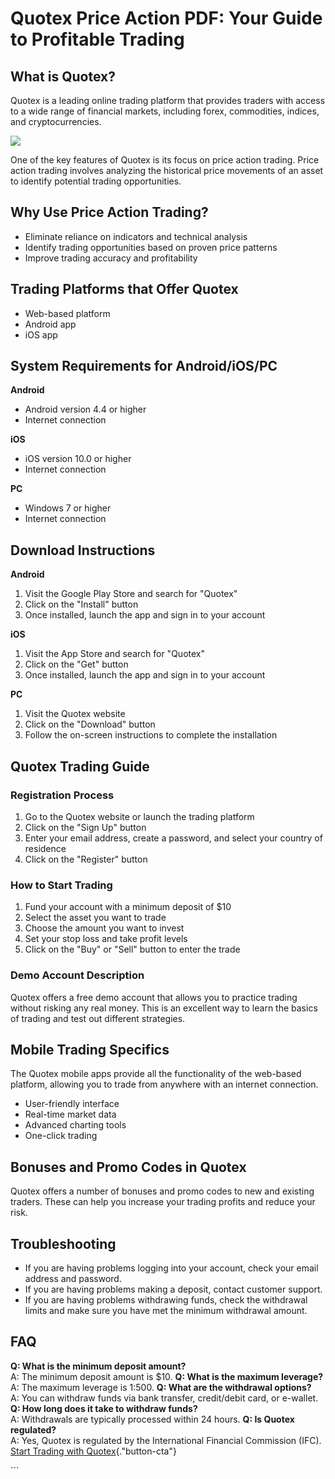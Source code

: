 

# Quotex Price Action PDF: Your Guide to Profitable Trading




## What is Quotex?

Quotex is a leading online trading platform that provides traders with
access to a wide range of financial markets, including forex,
commodities, indices, and cryptocurrencies.

[![](https://static.quotex.io/files/4_en/300_250.jpg)](https://traff.sbs/brokerqxlid)

One of the key features of Quotex is its focus on price action trading.
Price action trading involves analyzing the historical price movements
of an asset to identify potential trading opportunities.

## Why Use Price Action Trading?

-   Eliminate reliance on indicators and technical analysis
-   Identify trading opportunities based on proven price patterns
-   Improve trading accuracy and profitability

## Trading Platforms that Offer Quotex

-   Web-based platform
-   Android app
-   iOS app

## System Requirements for Android/iOS/PC

**Android**

-   Android version 4.4 or higher
-   Internet connection

**iOS**

-   iOS version 10.0 or higher
-   Internet connection

**PC**

-   Windows 7 or higher
-   Internet connection

## Download Instructions

**Android**

1.  Visit the Google Play Store and search for "Quotex"
2.  Click on the "Install" button
3.  Once installed, launch the app and sign in to your account

**iOS**

1.  Visit the App Store and search for "Quotex"
2.  Click on the "Get" button
3.  Once installed, launch the app and sign in to your account

**PC**

1.  Visit the Quotex website
2.  Click on the "Download" button
3.  Follow the on-screen instructions to complete the installation

## Quotex Trading Guide

### Registration Process

1.  Go to the Quotex website or launch the trading platform
2.  Click on the "Sign Up" button
3.  Enter your email address, create a password, and select your country
    of residence
4.  Click on the "Register" button

### How to Start Trading

1.  Fund your account with a minimum deposit of \$10
2.  Select the asset you want to trade
3.  Choose the amount you want to invest
4.  Set your stop loss and take profit levels
5.  Click on the "Buy" or "Sell" button to enter the trade

### Demo Account Description

Quotex offers a free demo account that allows you to practice trading
without risking any real money. This is an excellent way to learn the
basics of trading and test out different strategies.

## Mobile Trading Specifics

The Quotex mobile apps provide all the functionality of the web-based
platform, allowing you to trade from anywhere with an internet
connection.

-   User-friendly interface
-   Real-time market data
-   Advanced charting tools
-   One-click trading

## Bonuses and Promo Codes in Quotex

Quotex offers a number of bonuses and promo codes to new and existing
traders. These can help you increase your trading profits and reduce
your risk.

## Troubleshooting

-   If you are having problems logging into your account, check your
    email address and password.
-   If you are having problems making a deposit, contact customer
    support.
-   If you are having problems withdrawing funds, check the withdrawal
    limits and make sure you have met the minimum withdrawal amount.

## FAQ

**Q: What is the minimum deposit amount?**\
A: The minimum deposit amount is \$10. **Q: What is the maximum
leverage?**\
A: The maximum leverage is 1:500. **Q: What are the withdrawal
options?**\
A: You can withdraw funds via bank transfer, credit/debit card, or
e-wallet. **Q: How long does it take to withdraw funds?**\
A: Withdrawals are typically processed within 24 hours. **Q: Is Quotex
regulated?**\
A: Yes, Quotex is regulated by the International Financial Commission
(IFC). [Start Trading with
Quotex](\%22https://traff.sbs/brokerqxsignup\%22){."button-cta"}

\`\`\`

